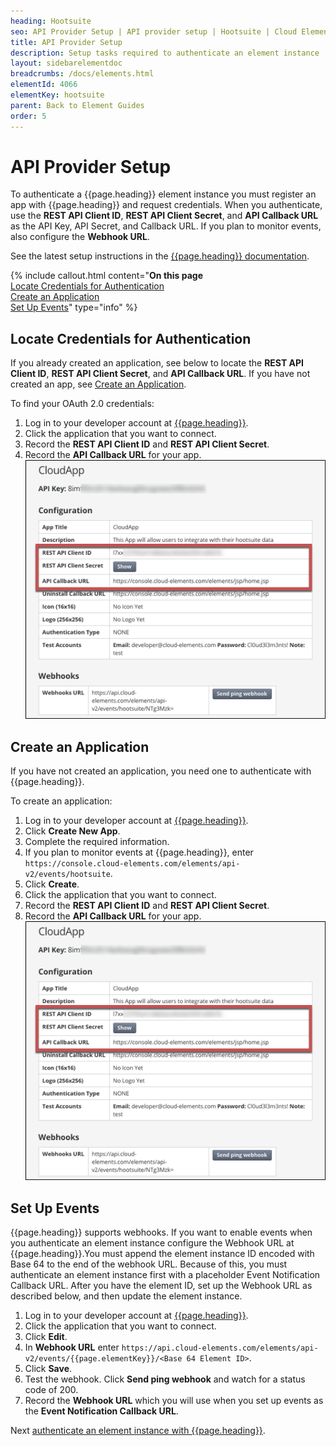 ```yaml
---
heading: Hootsuite
seo: API Provider Setup | API provider setup | Hootsuite | Cloud Elements API Docs
title: API Provider Setup
description: Setup tasks required to authenticate an element instance
layout: sidebarelementdoc
breadcrumbs: /docs/elements.html
elementId: 4066
elementKey: hootsuite
parent: Back to Element Guides
order: 5
---
```


# API Provider Setup

To authenticate a {{page.heading}} element instance you must register an app with {{page.heading}} and request credentials. When you authenticate, use the **REST API Client ID**, **REST API Client Secret**, and **API Callback URL** as the API Key, API Secret, and Callback URL. If you plan to monitor events, also configure the **Webhook URL**.

See the latest setup instructions in the [{{page.heading}} documentation](https://hootsuite.com/developers/app-directory/quickstart/app).

{% include callout.html content="<strong>On this page</strong></br><a href=#locate-credentials-for-authentication>Locate Credentials for Authentication</a></br><a href=#create-an-application>Create an Application</a></br><a href=#set-up-events>Set Up Events</a>" type="info" %}

## Locate Credentials for Authentication

If you already created an application, see below to locate the **REST API Client ID**, **REST API Client Secret**, and **API Callback URL**. If you have not created an app, see [Create an Application](#create-an-application).

To find your OAuth 2.0 credentials:

1. Log in to your developer account at [{{page.heading}}](https://hootsuite.com/developers/my-apps).
2. Click the application that you want to connect.
3. Record the **REST API Client ID** and **REST API Client Secret**.
3. Record the **API Callback URL** for your app.
![Key secret and URL](img/hootsuite-creds.png)

## Create an Application

If you have not created an application, you need one to authenticate with {{page.heading}}.

To create an application:

1. Log in to your developer account at [{{page.heading}}](https://hootsuite.com/developers/my-apps).
2. Click **Create New App**.
3. Complete the required information.
4. If you plan to monitor events at {{page.heading}}, enter `https://console.cloud-elements.com/elements/api-v2/events/hootsuite`.
4. Click **Create**.
2. Click the application that you want to connect.
3. Record the **REST API Client ID** and **REST API Client Secret**.
3. Record the **API Callback URL** for your app.
![Key secret and URL](img/hootsuite-creds.png)

## Set Up Events

{{page.heading}} supports webhooks. If you want to enable events when you authenticate an element instance configure the Webhook URL at {{page.heading}}.You must append the element instance ID encoded with Base 64 to the end of  the webhook URL. Because of this, you must authenticate an element instance first with a placeholder Event Notification Callback URL. After you have the element ID, set up the Webhook URL as described below, and then update the element instance.

1. Log in to your developer account at [{{page.heading}}](https://hootsuite.com/developers/my-apps).
2. Click the application that you want to connect.
3. Click **Edit**.
3. In **Webhook URL** enter `https://api.cloud-elements.com/elements/api-v2/events/{{page.elementKey}}/<Base 64 Element ID>`.
4. Click **Save**.
5. Test the webhook. Click **Send ping webhook** and watch for a status code of 200.
6. Record the **Webhook URL** which you will use when you set up events as the **Event Notification Callback URL**.

Next [authenticate an element instance with {{page.heading}}](authenticate.html).
